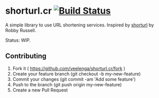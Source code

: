 # shorturl.cr [![Build Status](https://travis-ci.org/veelenga/shorturl.cr.svg?branch=master)](https://travis-ci.org/veelenga/shorturl.cr)

A simple library to use URL shortening services. Inspired by [shorturl](https://github.com/robbyrussell/shorturl) by Robby Russell.

Status: WIP.

## Contributing

1. Fork it ( https://github.com/veelenga/shorturl.cr/fork )
2. Create your feature branch (git checkout -b my-new-feature)
3. Commit your changes (git commit -am 'Add some feature')
4. Push to the branch (git push origin my-new-feature)
5. Create a new Pull Request

